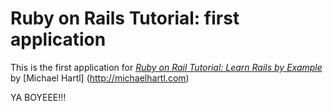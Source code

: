 
# Ruby on Rails Tutorial: first application

This is the first application for 
[*Ruby on Rail Tutorial: Learn Rails by Example*](http://railstutorial.org/) by [Michael Hartl] (http://michaelhartl.com)

YA BOYEEE!!!